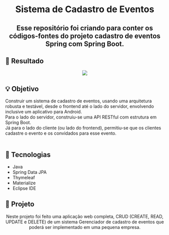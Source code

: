 <div align = "center">
    <h1> Sistema de Cadastro de Eventos </h1>
</div>

<h2 align = "center">
  Esse repositório foi criando para conter os códigos-fontes do projeto cadastro de eventos Spring com Spring Boot.
</h2>


<h2> 🚀 Resultado </h2>

 <p align="center">
<img src="https://user-images.githubusercontent.com/79487813/175129061-5a97e223-98c6-468b-9ea7-05a9183587d6.gif"/></P>

<div id="objetivo">
<h2> 💡 Objetivo </h2>
Construir um sistema de cadastro de eventos, usando uma arquitetura robusta e testável, desde o frontend até o lado do servidor, envolvendo inclusive um aplicativo para Android.
<!-- Build an application that creates bank statements of Santander bank, using a robust and testable architecture, from app to servidor side.  -->
<br>Para o lado do servidor, construiu-se uma API RESTful com estrutura em Spring Boot.
<!-- For the servidor side, building an API RESTful with Spring Boot structure. -->
<br>Já para o lado do cliente (ou lado do frontend), permitiu-se que os clientes cadastre o evento e os convidados para esse evento.
<!-- For the client side, allow clients to access their bank statements and account balances. -->
<!-- For the Android, using the MVVM structural pattern.  -->
</div>
<br>


## 📝 Tecnologias

- Java
- Spring Data JPA
- Thymeleaf
- Materialize
- Eclipse IDE

## 📝 Projeto

<p align="center">Neste projeto foi feito uma aplicação web completa, CRUD (CREATE, READ, UPDATE e DELETE) de um sistema Gerenciador de cadastro de eventos que poderá ser implementado em uma pequena empresa.</p>






